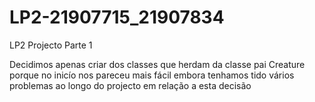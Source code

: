 # LP2-21907715_21907834
LP2 Projecto Parte 1

Decidimos apenas criar dos classes que herdam da classe pai Creature porque no inicío nos pareceu mais fácil  embora tenhamos tido vários problemas ao longo do projecto em relação a esta decisão



